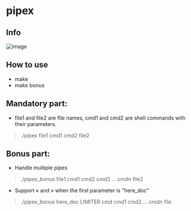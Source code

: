 # pipex

## Info
![image](https://user-images.githubusercontent.com/94758944/165585232-f29cc609-0dda-496a-a3ee-1f8fcd595c5d.png)

## How to use
- make
- make bonus

## Mandatory part:
- file1 and file2 are file names, cmd1 and cmd2 are shell commands with their parameters.
> ./pipex file1 cmd1 cmd2 file2

## Bonus part:
- Handle multiple pipes
> ./pipex_bonus file1 cmd1 cmd2 cmd3 ... cmdn file2
- Support « and » when the first parameter is "here_doc"
> ./pipex_bonus here_doc LIMITER cmd cmd1 cmd2 ... cmdn file
